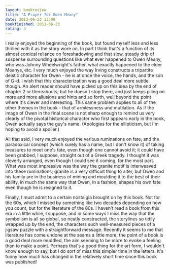 ```yaml
---
layout: bookreview
title: "A Prayer for Owen Meany"
date: 2013-06-23 13:00
bookfinished: 2013-06-23
rating: 3
---
```


I really enjoyed the beginning of the book, but found myself less and less thrilled with it as the story wore on. In part I think that's a function of its almost comical reliance on foreshadowing and that slow, steady drip of suspense surrounding questions like what ever happened to Owen Meany, who was Johnny Wheelwright's father, what exactly happened to the elder Meanys, etc.  I very much enjoyed the way Irving constructs a tripartite deistic character for Owen - he is at once the voice, the hands, and the son of G-d. I wish that this characterization was a good deal more subtle though. An alert reader should have picked up on this idea by the end of chapter 2 or thereabouts; but he doesn't stop there, and just keeps piling on more and more allusions and hints and so forth, well beyond the point where it's clever and interesting.  This same problem applies to all of the other themes in the book - that of armlessness and mutilation.  As if the image of Owen in the final scene is not sharp enough to remind us very clearly of the pivotal historical character who first appears early in the book, Owen actually says the guy's name.  (Apologies for the ellipticism, but I'm hoping to avoid a spoiler.)



All that said, I very much enjoyed the various ruminations on fate, and the paradoxical concept (which surely has a name, but I don't know it) of taking measures to meet one's fate, even though one cannot avoid it; it could have been grabbed, I suppose, straight out of a Greek tragedy.  I thought it was cleverly arranged, even though I could see it coming, for the most part.  What was most impressive was the way the granite motif is interweaved into these ruminations; granite is a very difficult thing to alter, but Owen and his family are in the business of mining and moulding it to the best of their ability, in much the same way that Owen, in a fashion, shapes his own fate even though he is resigned to it.



Finally, I must admit to a certain nostalgia brought on by this book.  Not for the 60s, which I missed by something like two decades depending on how you count, but for the literature of the 80s.  I haven't read a book from this era in a little while, I suppose, and in some ways I miss the way that the symbolism is all so global, so neatly constructed, the storylines so tidily wrapped up by the end, the characters such well-measured pieces of a jigsaw puzzle with a straightforward message.  Recently it seems to me that literature has come undone at the seams a little more; the point of a book is a good deal more muddled, the aim seeming to be more to evoke a feeling than to make a point.  Perhaps that's a good thing for the art form, I wouldn't know enough to say, but I do sort of miss this simpler time in the letters.  It's funny how much has changed in the relatively short time since this book was published!